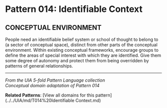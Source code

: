 # Pattern 014: Identifiable Context

## CONCEPTUAL ENVIRONMENT

People need an identifiable belief system or school of thought to belong to (a sector of conceptual space), distinct from other parts of the conceptual environment. Within existing conceptual frameworks, encourage groups to define the areas of special interest with which they are identified. Give them some degree of autonomy and protect them from being overridden by patterns of general relationships.

---

*From the UIA 5-fold Pattern Language collection*  
*Conceptual domain adaptation of Pattern 014*

**Related Patterns**: [View all domains for this pattern](../../UIA/md/T014%20Identifiable Context.md)
